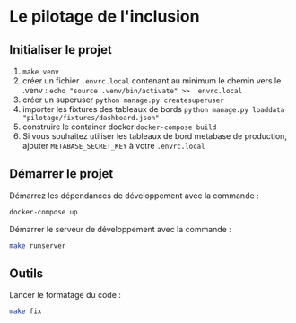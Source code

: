 # Le pilotage de l'inclusion

## Initialiser le projet

1. `make venv`
2. créer un fichier `.envrc.local` contenant au minimum le chemin vers le .venv : `echo "source .venv/bin/activate" >> .envrc.local`
3. créer un superuser `python manage.py createsuperuser`
4. importer les fixtures des tableaux de bords `python manage.py loaddata "pilotage/fixtures/dashboard.json"`
5. construire le container docker `docker-compose build`
6. Si vous souhaitez utiliser les tableaux de bord metabase de production, ajouter `METABASE_SECRET_KEY` à votre `.envrc.local`

## Démarrer le projet

Démarrez les dépendances de développement avec la commande :
```sh
docker-compose up
```

Démarrer le serveur de développement avec la commande :

```sh
make runserver
```


## Outils

Lancer le formatage du code :
```sh
make fix
```
